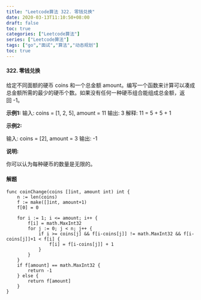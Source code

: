 ```yaml
---
title: "Leetcode算法 322. 零钱兑换"
date: 2020-03-13T11:10:50+08:00
draft: false
toc: true
categories: ["Leetcode算法"]
series: ["Leetcode算法"]
tags: ["go","面试","算法","动态规划"]
toc: true
---
```


#### 322. 零钱兑换

给定不同面额的硬币 coins 和一个总金额 amount。编写一个函数来计算可以凑成总金额所需的最少的硬币个数。如果没有任何一种硬币组合能组成总金额，返回 -1。


**示例1:**
输入: coins = [1, 2, 5], amount = 11
输出: 3 
解释: 11 = 5 + 5 + 1

**示例2:**

输入: coins = [2], amount = 3
输出: -1

**说明:**

你可以认为每种硬币的数量是无限的。

#### 解题

``` golang
func coinChange(coins []int, amount int) int {
	n := len(coins)
	f := make([]int, amount+1)
	f[0] = 0

	for i := 1; i <= amount; i++ {
		f[i] = math.MaxInt32
		for j := 0; j < n; j++ {
			if i >= coins[j] && f[i-coins[j]] != math.MaxInt32 && f[i-coins[j]]+1 < f[i] {
				f[i] = f[i-coins[j]] + 1
			}
		}
	}
	if f[amount] == math.MaxInt32 {
		return -1
	} else {
		return f[amount]
	}
}
```
